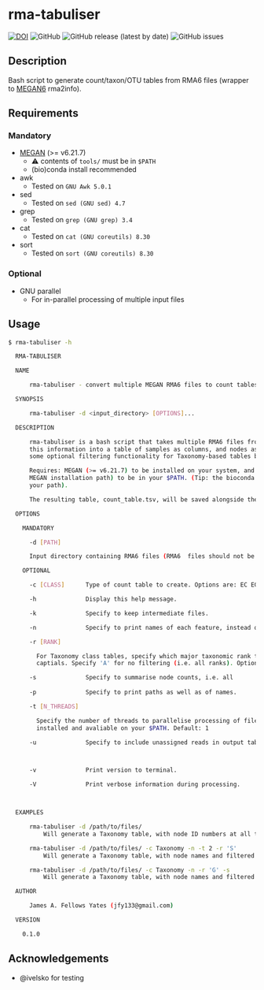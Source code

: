 # rma-tabuliser

[![DOI](https://zenodo.org/badge/DOI/10.5281/zenodo.5018140.svg)](https://doi.org/10.5281/zenodo.5018140) ![GitHub](https://img.shields.io/github/license/jfy133/rma-tabuliser) ![GitHub release (latest by date)](https://img.shields.io/github/v/release/jfy133/rma-tabuliser) ![GitHub issues](https://img.shields.io/github/issues/jfy133/rma-tabuliser)

## Description

Bash script to generate count/taxon/OTU tables from RMA6 files (wrapper to
[MEGAN6](https://software-ab.informatik.uni-tuebingen.de/download/megan6/welcome.html) rma2info).

## Requirements

### Mandatory

* [MEGAN](https://software-ab.informatik.uni-tuebingen.de/download/megan6/welcome.html) (>= v6.21.7)
  * ⚠️ contents of `tools/` must be in `$PATH`
  * (bio)conda install recommended
* awk
  * Tested on `GNU Awk 5.0.1` 
* sed
  * Tested on `sed (GNU sed) 4.7`
* grep
  * Tested on `grep (GNU grep) 3.4`
* cat
  * Tested on `cat (GNU coreutils) 8.30` 
* sort
  * Tested on `sort (GNU coreutils) 8.30` 

### Optional

* GNU parallel
  * For in-parallel processing of multiple input files

## Usage

```bash
$ rma-tabuliser -h

  RMA-TABULISER

  NAME

      rma-tabuliser - convert multiple MEGAN RMA6 files to count tables

  SYNOPSIS

      rma-tabuliser -d <input_directory> [OPTIONS]...

  DESCRIPTION

      rma-tabuliser is a bash script that takes multiple RMA6 files from MEGAN, extracts nodes and counts, and merges
      this information into a table of samples as columns, and nodes as rows, aligned reads in cells. It also allows
      some optional filtering functionality for Taxonomy-based tables based on taxonomic levels.

      Requires: MEGAN (>= v6.21.7) to be installed on your system, and the contents of the tools/ directory (in the
      MEGAN installation path) to be in your $PATH. (Tip: the bioconda version of MEGAN puts these tools already in
      your path).

      The resulting table, count_table.tsv, will be saved alongside the RMA6 files.

  OPTIONS

    MANDATORY

      -d [PATH]

      Input directory containing RMA6 files (RMA6  files should not be in in daughter-directories!)

    OPTIONAL

      -c [CLASS]      Type of count table to create. Options are: EC EGGNOG GTDB INTERPRO2GO KEGG SEED Taxonomy. Default: Taxonomy

      -h              Display this help message.

      -k              Specify to keep intermediate files.

      -n              Specify to print names of each feature, instead of ID numbers.

      -r [RANK]

        For Taxonomy class tables, specify which major taxonomic rank to filter from. Use first letter of the rank in
        captials. Specify 'A' for no filtering (i.e. all ranks). Options are: A D K P C O F G S. Default A

      -s              Specify to summarise node counts, i.e. all
      
      -p              Specify to print paths as well as of names.

      -t [N_THREADS]

        Specify the number of threads to parallelise processing of files. Note: this requires GNU parallel to be
        installed and avaliable on your $PATH. Default: 1

      -u              Specify to include unassigned reads in output table.



      -v              Print version to terminal.

      -V              Print verbose information during processing.



  EXAMPLES

      rma-tabuliser -d /path/to/files/
          Will generate a Taxonomy table, with node ID numbers at all taxonomic levels.

      rma-tabuliser -d /path/to/files/ -c Taxonomy -n -t 2 -r 'S'
          Will generate a Taxonomy table, with node names and filtered to S(pecies) level, processing 2 files at a time.

      rma-tabuliser -d /path/to/files/ -c Taxonomy -n -r 'G' -s
          Will generate a Taxonomy table, with node names and filtered to G(enus) level with counts on daughter nodes included in genus count.

  AUTHOR

      James A. Fellows Yates (jfy133@gmail.com)

  VERSION

    0.1.0


```

## Acknowledgements

- @ivelsko for testing

